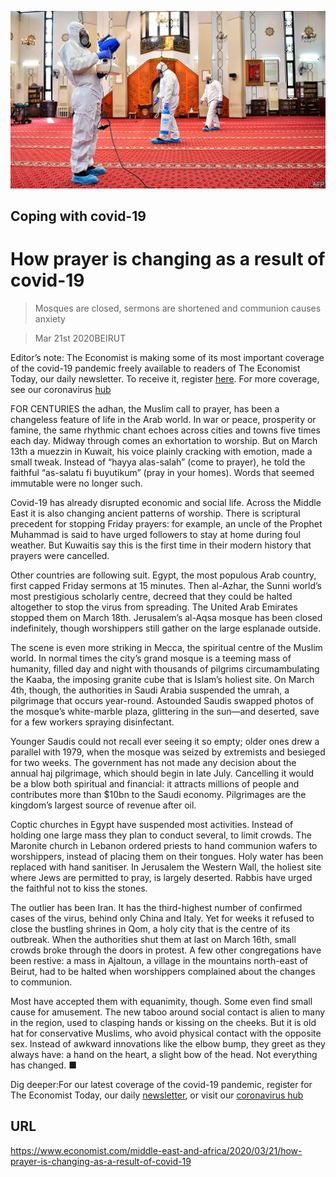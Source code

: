 ![](./images/20200321_MAP003_0.jpg)

## Coping with covid-19

# How prayer is changing as a result of covid-19

> Mosques are closed, sermons are shortened and communion causes anxiety

> Mar 21st 2020BEIRUT

Editor’s note: The Economist is making some of its most important coverage of the covid-19 pandemic freely available to readers of The Economist Today, our daily newsletter. To receive it, register [here](https://www.economist.com//newslettersignup). For more coverage, see our coronavirus [hub](https://www.economist.com//coronavirus)

FOR CENTURIES the adhan, the Muslim call to prayer, has been a changeless feature of life in the Arab world. In war or peace, prosperity or famine, the same rhythmic chant echoes across cities and towns five times each day. Midway through comes an exhortation to worship. But on March 13th a muezzin in Kuwait, his voice plainly cracking with emotion, made a small tweak. Instead of “hayya alas-salah” (come to prayer), he told the faithful “as-salatu fi buyutikum” (pray in your homes). Words that seemed immutable were no longer such.

Covid-19 has already disrupted economic and social life. Across the Middle East it is also changing ancient patterns of worship. There is scriptural precedent for stopping Friday prayers: for example, an uncle of the Prophet Muhammad is said to have urged followers to stay at home during foul weather. But Kuwaitis say this is the first time in their modern history that prayers were cancelled.

Other countries are following suit. Egypt, the most populous Arab country, first capped Friday sermons at 15 minutes. Then al-Azhar, the Sunni world’s most prestigious scholarly centre, decreed that they could be halted altogether to stop the virus from spreading. The United Arab Emirates stopped them on March 18th. Jerusalem’s al-Aqsa mosque has been closed indefinitely, though worshippers still gather on the large esplanade outside.

The scene is even more striking in Mecca, the spiritual centre of the Muslim world. In normal times the city’s grand mosque is a teeming mass of humanity, filled day and night with thousands of pilgrims circumambulating the Kaaba, the imposing granite cube that is Islam’s holiest site. On March 4th, though, the authorities in Saudi Arabia suspended the umrah, a pilgrimage that occurs year-round. Astounded Saudis swapped photos of the mosque’s white-marble plaza, glittering in the sun—and deserted, save for a few workers spraying disinfectant.

Younger Saudis could not recall ever seeing it so empty; older ones drew a parallel with 1979, when the mosque was seized by extremists and besieged for two weeks. The government has not made any decision about the annual haj pilgrimage, which should begin in late July. Cancelling it would be a blow both spiritual and financial: it attracts millions of people and contributes more than $10bn to the Saudi economy. Pilgrimages are the kingdom’s largest source of revenue after oil.

Coptic churches in Egypt have suspended most activities. Instead of holding one large mass they plan to conduct several, to limit crowds. The Maronite church in Lebanon ordered priests to hand communion wafers to worshippers, instead of placing them on their tongues. Holy water has been replaced with hand sanitiser. In Jerusalem the Western Wall, the holiest site where Jews are permitted to pray, is largely deserted. Rabbis have urged the faithful not to kiss the stones.

The outlier has been Iran. It has the third-highest number of confirmed cases of the virus, behind only China and Italy. Yet for weeks it refused to close the bustling shrines in Qom, a holy city that is the centre of its outbreak. When the authorities shut them at last on March 16th, small crowds broke through the doors in protest. A few other congregations have been restive: a mass in Ajaltoun, a village in the mountains north-east of Beirut, had to be halted when worshippers complained about the changes to communion.

Most have accepted them with equanimity, though. Some even find small cause for amusement. The new taboo around social contact is alien to many in the region, used to clasping hands or kissing on the cheeks. But it is old hat for conservative Muslims, who avoid physical contact with the opposite sex. Instead of awkward innovations like the elbow bump, they greet as they always have: a hand on the heart, a slight bow of the head. Not everything has changed. ■

Dig deeper:For our latest coverage of the covid-19 pandemic, register for The Economist Today, our daily [newsletter](https://www.economist.com//newslettersignup), or visit our [coronavirus hub](https://www.economist.com//coronavirus)

## URL

https://www.economist.com/middle-east-and-africa/2020/03/21/how-prayer-is-changing-as-a-result-of-covid-19
